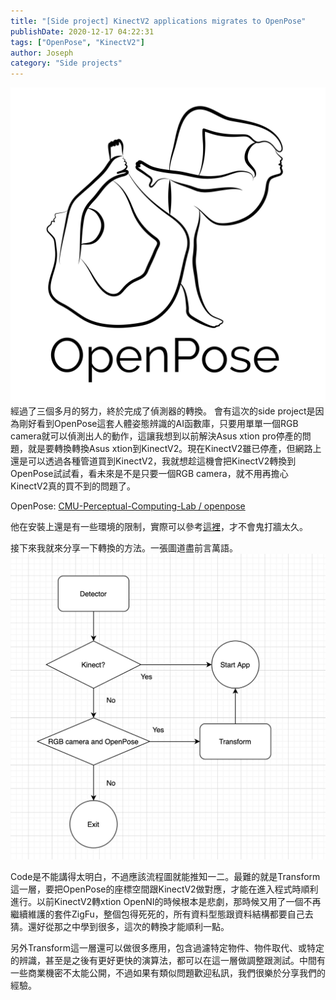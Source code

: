 ```yaml
---
title: "[Side project] KinectV2 applications migrates to OpenPose"
publishDate: 2020-12-17 04:22:31
tags: ["OpenPose", "KinectV2"]
author: Joseph
category: "Side projects"
---
```


![OpenPose](https://raw.githubusercontent.com/CMU-Perceptual-Computing-Lab/openpose/master/.github/Logo_main_black.png)
經過了三個多月的努力，終於完成了偵測器的轉換。
會有這次的side project是因為剛好看到OpenPose這套人體姿態辨識的AI函數庫，只要用單單一個RGB camera就可以偵測出人的動作，這讓我想到以前解決Asus xtion pro停產的問題，就是要轉換轉換Asus xtion到KinectV2。現在KinectV2雖已停產，但網路上還是可以透過各種管道買到KinectV2，我就想趁這機會把KinectV2轉換到OpenPose試試看，看未來是不是只要一個RGB camera，就不用再擔心KinectV2真的買不到的問題了。

OpenPose: [CMU-Perceptual-Computing-Lab / openpose](https://github.com/CMU-Perceptual-Computing-Lab/openpose)
<!-- more -->

他在安裝上還是有一些環境的限制，實際可以參考[這裡](https://github.com/CMU-Perceptual-Computing-Lab/openpose/blob/master/doc/installation/README.md#operating-systems-requirements-and-dependencies)，才不會鬼打牆太久。

接下來我就來分享一下轉換的方法。一張圖道盡前言萬語。
![flowchart](flowchart.png)

Code是不能講得太明白，不過應該流程圖就能推知一二。最難的就是Transform這一層，要把OpenPose的座標空間跟KinectV2做對應，才能在進入程式時順利進行。以前KinectV2轉xtion OpenNI的時候根本是悲劇，那時候又用了一個不再繼續維護的套件ZigFu，整個包得死死的，所有資料型態跟資料結構都要自己去猜。還好從那之中學到很多，這次的轉換才能順利一點。

另外Transform這一層還可以做很多應用，包含過濾特定物件、物件取代、或特定的辨識，甚至是之後有更好更快的演算法，都可以在這一層做調整跟測試。中間有一些商業機密不太能公開，不過如果有類似問題歡迎私訊，我們很樂於分享我們的經驗。
